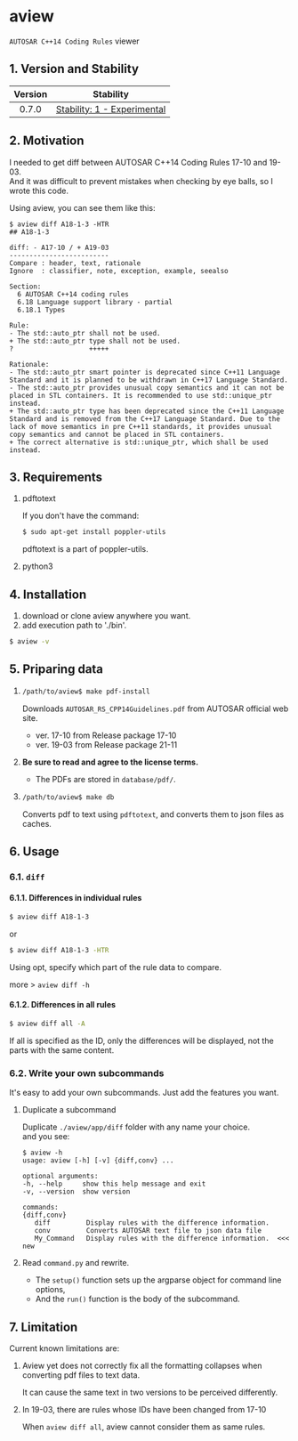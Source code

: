 # aview

`AUTOSAR C++14 Coding Rules` viewer


## 1. Version and Stability

| Version | Stability |
| :-----: | :-------: |
| 0.7.0   | [Stability: 1 - Experimental](https://nodejs.org/api/documentation.html#documentation_stability_index)

## 2. Motivation

I needed to get diff between AUTOSAR C++14 Coding Rules 17-10 and 19-03. \
And it was difficult to prevent mistakes when checking by eye balls, so I wrote this code.

Using aview, you can see them like this:

```text
$ aview diff A18-1-3 -HTR
## A18-1-3

diff: - A17-10 / + A19-03
-------------------------
Compare : header, text, rationale
Ignore  : classifier, note, exception, example, seealso

Section:
  6 AUTOSAR C++14 coding rules
  6.18 Language support library - partial
  6.18.1 Types

Rule:
- The std::auto_ptr shall not be used.
+ The std::auto_ptr type shall not be used.
?                   +++++

Rationale:
- The std::auto_ptr smart pointer is deprecated since C++11 Language Standard and it is planned to be withdrawn in C++17 Language Standard.
- The std::auto_ptr provides unusual copy semantics and it can not be placed in STL containers. It is recommended to use std::unique_ptr instead.
+ The std::auto_ptr type has been deprecated since the C++11 Language Standard and is removed from the C++17 Language Standard. Due to the lack of move semantics in pre C++11 standards, it provides unusual copy semantics and cannot be placed in STL containers.
+ The correct alternative is std::unique_ptr, which shall be used instead.
```

## 3. Requirements

1. pdftotext

   If you don't have the command:

   ```sh
   $ sudo apt-get install poppler-utils
   ```

   pdftotext is a part of poppler-utils.

2. python3

## 4. Installation

1. download or clone aview anywhere you want.
2. add execution path to './bin'.

```sh
$ aview -v
```

## 5. Priparing data

1. ```sh
   /path/to/aview$ make pdf-install
   ```

   Downloads `AUTOSAR_RS_CPP14Guidelines.pdf` from AUTOSAR official web site.
   - ver. 17-10 from Release package 17-10
   - ver. 19-03 from Release package 21-11

2. **Be sure to read and agree to the license terms.**

   - The PDFs are stored in `database/pdf/`.

3. ```sh
   /path/to/aview$ make db
   ```

   Converts pdf to text using `pdftotext`, and converts them to json files as caches.

## 6. Usage

### 6.1. `diff`

#### 6.1.1. Differences in individual rules

   ```sh
   $ aview diff A18-1-3
   ```

   or

   ```sh
   $ aview diff A18-1-3 -HTR
   ```

   Using opt, specify which part of the rule data to compare.

   more > `aview diff -h`

#### 6.1.2. Differences in all rules

   ```sh
   $ aview diff all -A
   ```

   If all is specified as the ID, only the differences will be displayed, not the parts with the same content.

### 6.2. Write your own subcommands

It's easy to add your own subcommands. Just add the features you want.

1. Duplicate a subcommand

   Duplicate `./aview/app/diff` folder with any name your choice. \
   and you see:

   ```text
   $ aview -h
   usage: aview [-h] [-v] {diff,conv} ...

   optional arguments:
   -h, --help     show this help message and exit
   -v, --version  show version

   commands:
   {diff,conv}
      diff         Display rules with the difference information.
      conv         Converts AUTOSAR text file to json data file
      My_Command   Display rules with the difference information.  <<< new
   ```

2. Read `command.py` and rewrite.

   - The `setup()` function sets up the argparse object for command line options,
   - And the `run()` function is the body of the subcommand.

## 7. Limitation

Current known limitations are:

1. Aview yet does not correctly fix all the formatting collapses when converting pdf files to text data.

   It can cause the same text in two versions to be perceived differently.

2. In 19-03, there are rules whose IDs have been changed from 17-10

   When `aview diff all`, aview cannot consider them as same rules.
